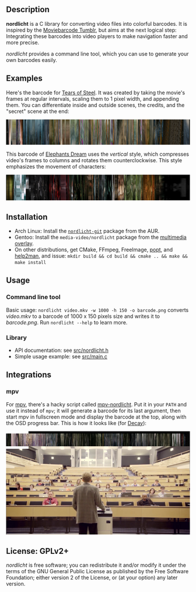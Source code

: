 ## Description

**nordlicht** is a C library for converting video files into colorful barcodes. It is inspired by the [Moviebarcode Tumblr](http://moviebarcode.tumblr.com/), but aims at the next logical step: Integrating these barcodes into video players to make navigation faster and more precise.

*nordlicht* provides a command line tool, which you can use to generate your own barcodes easily.

## Examples

Here's the barcode for [Tears of Steel](http://tearsofsteel.org/). It was created by taking the movie's frames at regular intervals, scaling them to 1 pixel width, and appending them. You can differentiate inside and outside scenes, the credits, and the "secret" scene at the end:

![](examples/tears-of-steel.png)

This barcode of [Elephants Dream](http://www.elephantsdream.org/) uses the *vertical* style, which compresses video's frames to columns and rotates them counterclockwise. This style emphasizes the movement of characters:

![](examples/elephants-dream-vertical.png)

## Installation

- Arch Linux: Install the [`nordlicht-git`](https://aur.archlinux.org/packages/nordlicht-git/) package from the AUR.
- Gentoo: Install the `media-video/nordlicht` package from the [multimedia overlay](https://gitorious.org/gentoo-multimedia/gentoo-multimedia).
- On other distributions, get CMake, FFmpeg, FreeImage, [popt](http://freecode.com/projects/popt), and [help2man](https://www.gnu.org/software/help2man/), and issue: `mkdir build && cd build && cmake .. && make && make install`

## Usage

### Command line tool

Basic usage: `nordlicht video.mkv -w 1000 -h 150 -o barcode.png` converts *video.mkv* to a barcode of 1000 x 150 pixels size and writes it to *barcode.png*. Run `nordlicht --help` to learn more.

### Library

- API documentation: see [src/nordlicht.h](src/nordlicht.h)
- Simple usage example: see [src/main.c](src/main.c)

## Integrations

### mpv

For [mpv](http://mpv.io/), there's a hacky script called [mpv-nordlicht](/utils/mpv-nordlicht). Put it in your `PATH` and use it instead of `mpv`; it will generate a barcode for its last argument, then start mpv in fullscreen mode and display the barcode at the top, along with the OSD progress bar. This is how it looks like (for [Decay](http://www.decayfilm.com/)):

![](/examples/mpv-integration.png)

## License: GPLv2+

*nordlicht* is free software; you can redistribute it and/or modify it under the terms of the GNU General Public License as published by the Free Software Foundation; either version 2 of the License, or (at your option) any later version.
